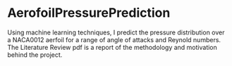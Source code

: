 # AerofoilPressurePrediction
Using machine learning techniques, I predict the pressure distribution over a NACA0012 aerfoil for a range of angle of attacks and Reynold numbers.
The Literature Review pdf is a report of the methodology and motivation behind the project.
